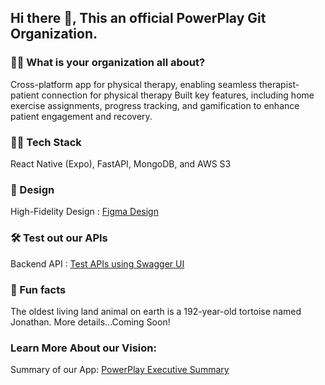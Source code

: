 ## Hi there 👋, This an official PowerPlay Git Organization.

### 🙋‍♀️ What is your organization all about?
Cross-platform app for physical therapy, enabling seamless therapist-patient connection for physical therapy
Built key features, including home exercise assignments, progress tracking, and gamification to enhance patient engagement and recovery.

### 👩‍💻 Tech Stack 
React Native (Expo), FastAPI, MongoDB, and AWS S3

### 🌈 Design
High-Fidelity Design : [Figma Design](https://www.figma.com/design/MX8WMMbbjNMKmKPatkKdOc/High-Fidelity-Design?node-id=908-2816&t=J9WvtTAjl2PdRglY-1)

### 🛠️ Test out our APIs
Backend API : [Test APIs using Swagger UI](https://powerplaybackend-ihgoehctdq-uc.a.run.app/docs)

### 🍿 Fun facts
The oldest living land animal on earth is a 192-year-old tortoise named Jonathan.
More details...Coming Soon!

### Learn More About our Vision:
Summary of our App: [PowerPlay Executive Summary](https://docs.google.com/document/d/13TOLES3sivC1Skek4-EaCykJc-wEbxlBZKngi1JV_-4/edit?usp=sharing)
